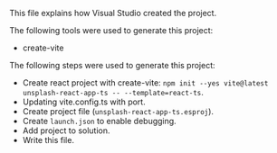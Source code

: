 This file explains how Visual Studio created the project.

The following tools were used to generate this project:
- create-vite

The following steps were used to generate this project:
- Create react project with create-vite: `npm init --yes vite@latest unsplash-react-app-ts -- --template=react-ts`.
- Updating vite.config.ts with port.
- Create project file (`unsplash-react-app-ts.esproj`).
- Create `launch.json` to enable debugging.
- Add project to solution.
- Write this file.
